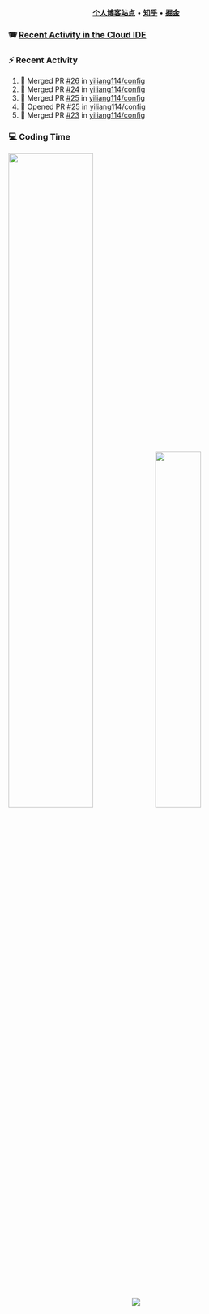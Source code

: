 <p align="center">
    <b><a href="https://yiliang.site">个人博客站点</a></b>
    •
    <b><a href="https://www.zhihu.com/people/Mrz2J">知乎</a></b>
    •
    <b><a href="https://juejin.im/user/2629687542813016">掘金</a></b>
</p>

### :accordion: [Recent Activity in the Cloud IDE](https://github.com/cloud-webide/.github)

### :zap: Recent Activity

<!--START_SECTION:activity-->

1. 🎉 Merged PR [#26](https://github.com/yiliang114/config/pull/26) in [yiliang114/config](https://github.com/yiliang114/config)
2. 🎉 Merged PR [#24](https://github.com/yiliang114/config/pull/24) in [yiliang114/config](https://github.com/yiliang114/config)
3. 🎉 Merged PR [#25](https://github.com/yiliang114/config/pull/25) in [yiliang114/config](https://github.com/yiliang114/config)
4. 💪 Opened PR [#25](https://github.com/yiliang114/config/pull/25) in [yiliang114/config](https://github.com/yiliang114/config)
5. 🎉 Merged PR [#23](https://github.com/yiliang114/config/pull/23) in [yiliang114/config](https://github.com/yiliang114/config)

<!--END_SECTION:activity-->

### 💻 Coding Time

<img align="" width="57.5%" src="https://github-readme-stats.vercel.app/api?username=yiliang114&hide_title=true&hide_border=true&show_icons=true&include_all_commits=true&line_height=21&theme=vue-dark&border_radius=0" /><img align="" width="42.4%" src="https://github-readme-stats.vercel.app/api/top-langs/?username=yiliang114&hide_title=true&hide_border=true&layout=compact&theme=vue-dark&border_radius=0" />

<div align="center">
    <img src="https://github-readme-streak-stats.herokuapp.com/?user=yiliang114" />
</div>
